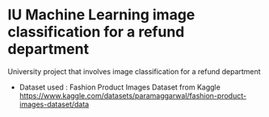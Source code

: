 # IU Machine Learning image classification for a refund department
 University project that involves image classification for a refund department

- Dataset used : Fashion Product Images Dataset from Kaggle  https://www.kaggle.com/datasets/paramaggarwal/fashion-product-images-dataset/data 